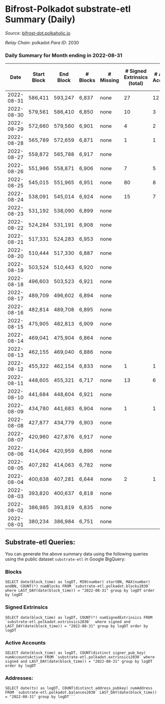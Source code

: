 # Bifrost-Polkadot substrate-etl Summary (Daily)

_Source_: [bifrost-dot.polkaholic.io](https://bifrost-dot.polkaholic.io)

*Relay Chain*: polkadot
*Para ID*: 2030



### Daily Summary for Month ending in 2022-08-31


| Date | Start Block | End Block | # Blocks | # Missing | # Signed Extrinsics (total) | # Active Accounts | # Addresses with Balances | # Events | # Transfers | # XCM Transfers In | # XCM Transfers Out |
| ---- | ----------- | --------- | -------- | --------- | --------------------------- | ----------------- | ------------------------- | -------- | ----------- | ------------------ | ------------------- |
| 2022-08-31 | 586,411 | 593,247 | 6,837 | none  | 27 | 12 | 1,333 | 13,858 | 23 ($6,014.41) |   |   |
| 2022-08-30 | 579,561 | 586,410 | 6,850 | none  | 10 | 3 | 1,327 | 13,766 | 4 ($2.16) |   |   |
| 2022-08-29 | 572,660 | 579,560 | 6,901 | none  | 4 | 2 | 1,323 | 13,833 | 2 ($2.84) |   |   |
| 2022-08-28 | 565,789 | 572,659 | 6,871 | none  | 1 | 1 | 1,321 | 13,752 |   |   |   |
| 2022-08-27 | 558,872 | 565,788 | 6,917 | none  |  |  | 1,321 | 13,838 |   |   |   |
| 2022-08-26 | 551,966 | 558,871 | 6,906 | none  | 7 | 5 | 1,321 | 13,862 | 3 ($1.09) |   |   |
| 2022-08-25 | 545,015 | 551,965 | 6,951 | none  | 80 | 8 | 1,319 | 20,883 | 1,328 ($1,718,832) |   |   |
| 2022-08-24 | 538,091 | 545,014 | 6,924 | none  | 15 | 7 | 19 | 13,968 | 14 ($2.54) |   |   |
| 2022-08-23 | 531,192 | 538,090 | 6,899 | none  |  |  | 15 | 13,801 |   |   |   |
| 2022-08-22 | 524,284 | 531,191 | 6,908 | none  |  |  | 15 | 13,820 |   |   |   |
| 2022-08-21 | 517,331 | 524,283 | 6,953 | none  |  |  | 15 | 13,914 |   |   |   |
| 2022-08-20 | 510,444 | 517,330 | 6,887 | none  |  |  | 15 | 13,778 |   |   |   |
| 2022-08-19 | 503,524 | 510,443 | 6,920 | none  |  |  | 15 | 13,845 |   |   |   |
| 2022-08-18 | 496,603 | 503,523 | 6,921 | none  |  |  | 15 | 13,846 |   |   |   |
| 2022-08-17 | 489,709 | 496,602 | 6,894 | none  |  |  | 15 | 13,791 |   |   |   |
| 2022-08-16 | 482,814 | 489,708 | 6,895 | none  |  |  | 15 | 13,794 |   |   |   |
| 2022-08-15 | 475,905 | 482,813 | 6,909 | none  |  |  | 15 | 13,822 |   |   |   |
| 2022-08-14 | 469,041 | 475,904 | 6,864 | none  |  |  | 15 | 13,732 |   |   |   |
| 2022-08-13 | 462,155 | 469,040 | 6,886 | none  |  |  | 15 | 13,776 |   |   |   |
| 2022-08-12 | 455,322 | 462,154 | 6,833 | none  | 1 | 1 | 15 | 13,690 | 3 ($3,300,958) |   |   |
| 2022-08-11 | 448,605 | 455,321 | 6,717 | none  | 13 | 6 | 12 | 13,554 | 5 ($109.99) |   |   |
| 2022-08-10 | 441,684 | 448,604 | 6,921 | none  |  |  | 7 | 13,846 |   |   |   |
| 2022-08-09 | 434,780 | 441,683 | 6,904 | none  | 1 | 1 | 7 | 13,820 |   |   |   |
| 2022-08-08 | 427,877 | 434,779 | 6,903 | none  |  |  | 6 | 13,810 |   |   |   |
| 2022-08-07 | 420,960 | 427,876 | 6,917 | none  |  |  | 6 | 13,838 |   |   |   |
| 2022-08-06 | 414,064 | 420,959 | 6,896 | none  |  |  | 6 | 13,795 |   |   |   |
| 2022-08-05 | 407,282 | 414,063 | 6,782 | none  |  |  | 6 | 13,568 |   |   |   |
| 2022-08-04 | 400,638 | 407,281 | 6,644 | none  | 2 | 1 | 6 | 13,304 |   |   |   |
| 2022-08-03 | 393,820 | 400,637 | 6,818 | none  |  |  | 6 | 13,640 |   |   |   |
| 2022-08-02 | 386,985 | 393,819 | 6,835 | none  |  |  | 6 | 13,674 |   |   |   |
| 2022-08-01 | 380,234 | 386,984 | 6,751 | none  |  |  | 6 | 13,505 |   |   |   |

## Substrate-etl Queries:
You can generate the above summary data using the following queries using the public dataset `substrate-etl` in Google BigQuery:


### Blocks
```
SELECT date(block_time) as logDT, MIN(number) startBN, MAX(number) endBN, COUNT(*) numBlocks FROM `substrate-etl.polkadot.blocks2030`  where LAST_DAY(date(block_time)) = "2022-08-31" group by logDT order by logDT
```


### Signed Extrinsics
```
SELECT date(block_time) as logDT, COUNT(*) numSignedExtrinsics FROM `substrate-etl.polkadot.extrinsics2030`  where signed and LAST_DAY(date(block_time)) = "2022-08-31" group by logDT order by logDT
```


### Active Accounts
```
SELECT date(block_time) as logDT, COUNT(distinct signer_pub_key) numAccountsActive FROM `substrate-etl.polkadot.extrinsics2030` where signed and LAST_DAY(date(block_time)) = "2022-08-31" group by logDT order by logDT
```


### Addresses:
```
SELECT date(ts) as logDT, COUNT(distinct address_pubkey) numAddress FROM `substrate-etl.polkadot.balances2030` LAST_DAY(date(block_time)) = "2022-08-31" group by logDT```

